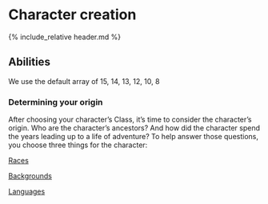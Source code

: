 # Character creation

{% include_relative header.md %}



## Abilities
We use the default array of 15, 14, 13, 12, 10, 8


### Determining your origin
After choosing your character’s Class, it’s time
to consider the character’s origin. Who are the
character’s ancestors? And how did the
character spend the years leading up to a life of
adventure? To help answer those questions, you
choose three things for the character:

[Races](races "title")

[Backgrounds](background "title")

[Languages](languages "title")
